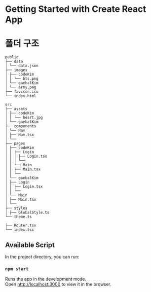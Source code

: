 # Getting Started with Create React App

# 폴더 구조

```
public
├── data
│ └── data.json
├── images
│ ├── codeKim
│ │ └── bts.png
│ └── gaebalKim
│ └── army.png
├── favicon.ico
└── index.html

src
├── assets
│ ├── codeKim
│ │ └── heart.jpg
│ └── gaebalKim
├── components
│ └── Nav
│ ├── Nav.tsx
│ └──
├── pages
│ ├── codeKim
│ │ ├── Login
│ │ │ ├── Login.tsx
│ │ │ └──
│ │ └── Main
│ │ ├── Main.tsx
│ │ └──
│ └── gaebalKim
│ ├── Login
│ │ ├── Login.tsx
│ │ └──
│ └── Main
│ ├── Main.tsx
│ └──
├── styles
│ ├── GlobalStyle.ts
└── theme.ts

├── Router.tsx
└── index.tsx
```

## Available Script

In the project directory, you can run:

### `npm start`

Runs the app in the development mode.\
Open [http://localhost:3000](http://localhost:3000) to view it in the browser.
